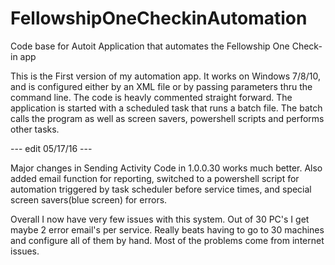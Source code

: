 # FellowshipOneCheckinAutomation
Code base for Autoit Application that automates the Fellowship One Check-in app

This is the First version of my automation app. It works on Windows 7/8/10, and is configured either by an XML file or by passing parameters thru the command line. The code is heavly commented straight forward.
The application is started with a scheduled task that runs a batch file. The batch calls the program as well as screen savers, powershell scripts and performs other tasks.

 --- edit 05/17/16 ---
 
Major changes in Sending Activity Code in 1.0.0.30 works much better. Also added email function for reporting, switched to a powershell script for automation triggered by task scheduler before service times, and special screen savers(blue screen) for errors.

Overall I now have very few issues with this system. Out of 30 PC's I get maybe 2 error email's per service. Really beats having to go to 30 machines and configure all of them by hand. Most of the problems come from internet issues.
